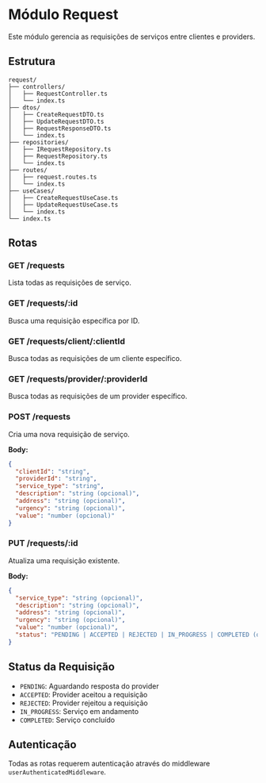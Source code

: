 # Módulo Request

Este módulo gerencia as requisições de serviços entre clientes e providers.

## Estrutura

```
request/
├── controllers/
│   ├── RequestController.ts
│   └── index.ts
├── dtos/
│   ├── CreateRequestDTO.ts
│   ├── UpdateRequestDTO.ts
│   ├── RequestResponseDTO.ts
│   └── index.ts
├── repositories/
│   ├── IRequestRepository.ts
│   ├── RequestRepository.ts
│   └── index.ts
├── routes/
│   ├── request.routes.ts
│   └── index.ts
├── useCases/
│   ├── CreateRequestUseCase.ts
│   ├── UpdateRequestUseCase.ts
│   └── index.ts
└── index.ts
```

## Rotas

### GET /requests
Lista todas as requisições de serviço.

### GET /requests/:id
Busca uma requisição específica por ID.

### GET /requests/client/:clientId
Busca todas as requisições de um cliente específico.

### GET /requests/provider/:providerId
Busca todas as requisições de um provider específico.

### POST /requests
Cria uma nova requisição de serviço.

**Body:**
```json
{
  "clientId": "string",
  "providerId": "string",
  "service_type": "string",
  "description": "string (opcional)",
  "address": "string (opcional)",
  "urgency": "string (opcional)",
  "value": "number (opcional)"
}
```

### PUT /requests/:id
Atualiza uma requisição existente.

**Body:**
```json
{
  "service_type": "string (opcional)",
  "description": "string (opcional)",
  "address": "string (opcional)",
  "urgency": "string (opcional)",
  "value": "number (opcional)",
  "status": "PENDING | ACCEPTED | REJECTED | IN_PROGRESS | COMPLETED (opcional)"
}
```

## Status da Requisição

- `PENDING`: Aguardando resposta do provider
- `ACCEPTED`: Provider aceitou a requisição
- `REJECTED`: Provider rejeitou a requisição
- `IN_PROGRESS`: Serviço em andamento
- `COMPLETED`: Serviço concluído

## Autenticação

Todas as rotas requerem autenticação através do middleware `userAuthenticatedMiddleware`.
